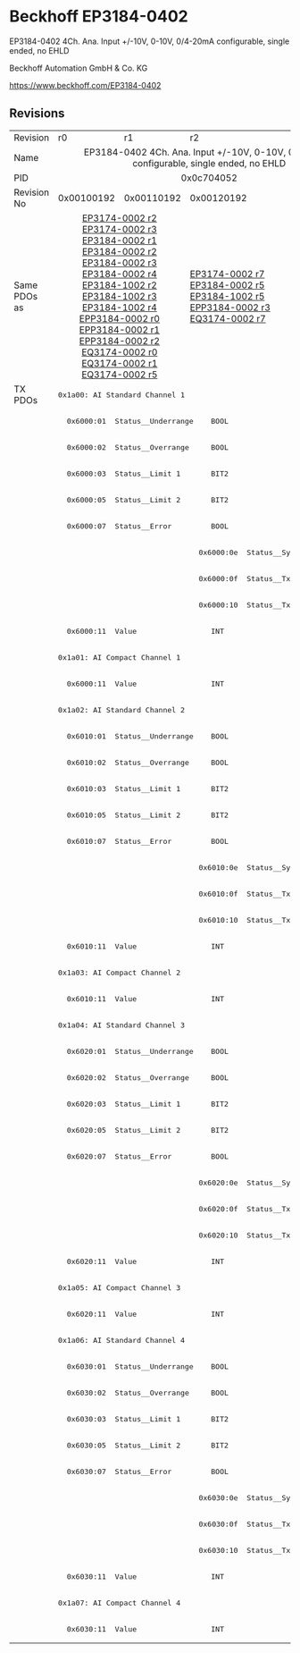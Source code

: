 # Beckhoff EP3184-0402

EP3184-0402 4Ch. Ana. Input +/-10V, 0-10V, 0/4-20mA configurable, single ended, no EHLD

Beckhoff Automation GmbH & Co. KG

https://www.beckhoff.com/EP3184-0402

## Revisions
<table>
<tr >
<td>Revision</td>
<td><div class="foo">r0</div></td>
<td><div class="foo">r1</div></td>
<td><div class="foo">r2</div></td>
</tr>
<tr >
<td>Name</td>
<td colspan=3 align="center"><div class="foo">EP3184-0402 4Ch. Ana. Input +/-10V, 0-10V, 0/4-20mA configurable, single ended, no EHLD</div></td>
</tr>
<tr >
<td>PID</td>
<td colspan=3 align="center"><div class="foo">0x0c704052</div></td>
</tr>
<tr >
<td>Revision No</td>
<td>0x00100192</td>
<td>0x00110192</td>
<td>0x00120192</td>
</tr>
<tr >
<td>Same PDOs as</td>
<td colspan=2 align="center"><a href="EP3174-0002">EP3174-0002 r2</a><br/><a href="EP3174-0002">EP3174-0002 r3</a><br/><a href="EP3184-0002">EP3184-0002 r1</a><br/><a href="EP3184-0002">EP3184-0002 r2</a><br/><a href="EP3184-0002">EP3184-0002 r3</a><br/><a href="EP3184-0002">EP3184-0002 r4</a><br/><a href="EP3184-1002">EP3184-1002 r2</a><br/><a href="EP3184-1002">EP3184-1002 r3</a><br/><a href="EP3184-1002">EP3184-1002 r4</a><br/><a href="EPP3184-0002">EPP3184-0002 r0</a><br/><a href="EPP3184-0002">EPP3184-0002 r1</a><br/><a href="EPP3184-0002">EPP3184-0002 r2</a><br/><a href="EQ3174-0002">EQ3174-0002 r0</a><br/><a href="EQ3174-0002">EQ3174-0002 r1</a><br/><a href="EQ3174-0002">EQ3174-0002 r5</a></td>
<td><a href="EP3174-0002">EP3174-0002 r7</a><br/><a href="EP3184-0002">EP3184-0002 r5</a><br/><a href="EP3184-1002">EP3184-1002 r5</a><br/><a href="EPP3184-0002">EPP3184-0002 r3</a><br/><a href="EQ3174-0002">EQ3174-0002 r7</a></td>
</tr>
<tr class="txpdo pdosection">
<td rowspan=48 valign=top>TX PDOs</td>
<td colspan=3 align="left"><pre>0x1a00: AI Standard Channel 1</pre></td>
<td></td>
</tr>
<tr class="txpdo">
<td colspan=3 align="left"><pre>  0x6000:01  Status__Underrange    BOOL</pre></td>
</tr>
<tr class="txpdo">
<td colspan=3 align="left"><pre>  0x6000:02  Status__Overrange     BOOL</pre></td>
</tr>
<tr class="txpdo">
<td colspan=3 align="left"><pre>  0x6000:03  Status__Limit 1       BIT2</pre></td>
</tr>
<tr class="txpdo">
<td colspan=3 align="left"><pre>  0x6000:05  Status__Limit 2       BIT2</pre></td>
</tr>
<tr class="txpdo">
<td colspan=3 align="left"><pre>  0x6000:07  Status__Error         BOOL</pre></td>
</tr>
<tr class="txpdo">
<td colspan=2 align="left"></td>
<td><pre>  0x6000:0e  Status__Sync error    BOOL</pre></td>
</tr>
<tr class="txpdo">
<td colspan=2 align="left"></td>
<td><pre>  0x6000:0f  Status__TxPDO State   BOOL</pre></td>
</tr>
<tr class="txpdo">
<td colspan=2 align="left"></td>
<td><pre>  0x6000:10  Status__TxPDO Toggle  BOOL</pre></td>
</tr>
<tr class="txpdo">
<td colspan=3 align="left"><pre>  0x6000:11  Value                 INT</pre></td>
</tr>
<tr class="txpdo pdosection">
<td colspan=3 align="left"><pre>0x1a01: AI Compact Channel 1</pre></td>
</tr>
<tr class="txpdo">
<td colspan=3 align="left"><pre>  0x6000:11  Value                 INT</pre></td>
</tr>
<tr class="txpdo pdosection">
<td colspan=3 align="left"><pre>0x1a02: AI Standard Channel 2</pre></td>
</tr>
<tr class="txpdo">
<td colspan=3 align="left"><pre>  0x6010:01  Status__Underrange    BOOL</pre></td>
</tr>
<tr class="txpdo">
<td colspan=3 align="left"><pre>  0x6010:02  Status__Overrange     BOOL</pre></td>
</tr>
<tr class="txpdo">
<td colspan=3 align="left"><pre>  0x6010:03  Status__Limit 1       BIT2</pre></td>
</tr>
<tr class="txpdo">
<td colspan=3 align="left"><pre>  0x6010:05  Status__Limit 2       BIT2</pre></td>
</tr>
<tr class="txpdo">
<td colspan=3 align="left"><pre>  0x6010:07  Status__Error         BOOL</pre></td>
</tr>
<tr class="txpdo">
<td colspan=2 align="left"></td>
<td><pre>  0x6010:0e  Status__Sync error    BOOL</pre></td>
</tr>
<tr class="txpdo">
<td colspan=2 align="left"></td>
<td><pre>  0x6010:0f  Status__TxPDO State   BOOL</pre></td>
</tr>
<tr class="txpdo">
<td colspan=2 align="left"></td>
<td><pre>  0x6010:10  Status__TxPDO Toggle  BOOL</pre></td>
</tr>
<tr class="txpdo">
<td colspan=3 align="left"><pre>  0x6010:11  Value                 INT</pre></td>
</tr>
<tr class="txpdo pdosection">
<td colspan=3 align="left"><pre>0x1a03: AI Compact Channel 2</pre></td>
</tr>
<tr class="txpdo">
<td colspan=3 align="left"><pre>  0x6010:11  Value                 INT</pre></td>
</tr>
<tr class="txpdo pdosection">
<td colspan=3 align="left"><pre>0x1a04: AI Standard Channel 3</pre></td>
</tr>
<tr class="txpdo">
<td colspan=3 align="left"><pre>  0x6020:01  Status__Underrange    BOOL</pre></td>
</tr>
<tr class="txpdo">
<td colspan=3 align="left"><pre>  0x6020:02  Status__Overrange     BOOL</pre></td>
</tr>
<tr class="txpdo">
<td colspan=3 align="left"><pre>  0x6020:03  Status__Limit 1       BIT2</pre></td>
</tr>
<tr class="txpdo">
<td colspan=3 align="left"><pre>  0x6020:05  Status__Limit 2       BIT2</pre></td>
</tr>
<tr class="txpdo">
<td colspan=3 align="left"><pre>  0x6020:07  Status__Error         BOOL</pre></td>
</tr>
<tr class="txpdo">
<td colspan=2 align="left"></td>
<td><pre>  0x6020:0e  Status__Sync error    BOOL</pre></td>
</tr>
<tr class="txpdo">
<td colspan=2 align="left"></td>
<td><pre>  0x6020:0f  Status__TxPDO State   BOOL</pre></td>
</tr>
<tr class="txpdo">
<td colspan=2 align="left"></td>
<td><pre>  0x6020:10  Status__TxPDO Toggle  BOOL</pre></td>
</tr>
<tr class="txpdo">
<td colspan=3 align="left"><pre>  0x6020:11  Value                 INT</pre></td>
</tr>
<tr class="txpdo pdosection">
<td colspan=3 align="left"><pre>0x1a05: AI Compact Channel 3</pre></td>
</tr>
<tr class="txpdo">
<td colspan=3 align="left"><pre>  0x6020:11  Value                 INT</pre></td>
</tr>
<tr class="txpdo pdosection">
<td colspan=3 align="left"><pre>0x1a06: AI Standard Channel 4</pre></td>
</tr>
<tr class="txpdo">
<td colspan=3 align="left"><pre>  0x6030:01  Status__Underrange    BOOL</pre></td>
</tr>
<tr class="txpdo">
<td colspan=3 align="left"><pre>  0x6030:02  Status__Overrange     BOOL</pre></td>
</tr>
<tr class="txpdo">
<td colspan=3 align="left"><pre>  0x6030:03  Status__Limit 1       BIT2</pre></td>
</tr>
<tr class="txpdo">
<td colspan=3 align="left"><pre>  0x6030:05  Status__Limit 2       BIT2</pre></td>
</tr>
<tr class="txpdo">
<td colspan=3 align="left"><pre>  0x6030:07  Status__Error         BOOL</pre></td>
</tr>
<tr class="txpdo">
<td colspan=2 align="left"></td>
<td><pre>  0x6030:0e  Status__Sync error    BOOL</pre></td>
</tr>
<tr class="txpdo">
<td colspan=2 align="left"></td>
<td><pre>  0x6030:0f  Status__TxPDO State   BOOL</pre></td>
</tr>
<tr class="txpdo">
<td colspan=2 align="left"></td>
<td><pre>  0x6030:10  Status__TxPDO Toggle  BOOL</pre></td>
</tr>
<tr class="txpdo">
<td colspan=3 align="left"><pre>  0x6030:11  Value                 INT</pre></td>
</tr>
<tr class="txpdo pdosection">
<td colspan=3 align="left"><pre>0x1a07: AI Compact Channel 4</pre></td>
</tr>
<tr class="txpdo">
<td colspan=3 align="left"><pre>  0x6030:11  Value                 INT</pre></td>
</tr>
</table>
